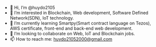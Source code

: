 - 👋 Hi, I’m @huydo2105
- 👀 I’m interested in Blockchain, Web development, Software Defined Network(SDN), IoT technology. 
- 🌱 I’m currently learning Smartpy(Smart contract language on Tezos), AWS certificate, front-end and back-end web development.
- 💞️ I’m looking to collaborate on Web, IoT and Blockchain jobs.
- 📫 How to reach me: huydo21052000@gmail.com

<!---
huydo2105/huydo2105 is a ✨ special ✨ repository because its `README.md` (this file) appears on your GitHub profile.
You can click the Preview link to take a look at your changes.
--->
